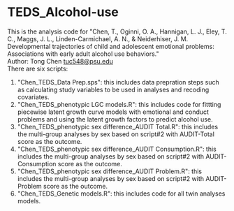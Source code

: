 # TEDS_Alcohol-use
This is the analysis code for "Chen, T., Oginni, O. A., Hannigan, L. J., Eley, T. C., Maggs, J. L., Linden-Carmichael, A. N., & Neiderhiser, J. M. Developmental trajectories of child and adolescent emotional problems: Associations with early adult alcohol use behaviors."<br>
Author: Tong Chen tuc548@psu.edu<br>
There are six scripts:<br>
1. "Chen_TEDS_Data Prep.sps": this includes data prepration steps such as calculating study variables to be used in analyses and recoding covariates.
2. "Chen_TEDS_phenotypic LGC models.R": this includes code for fittting piecewise latent growth curve models with emotional and conduct problems and using the latent growth factors to predict alcohol use.
3. "Chen_TEDS_phenotypic sex difference_AUDIT Total.R": this includes the multi-group analyses by sex based on script#2 with AUDIT-Total score as the outcome.
4. "Chen_TEDS_phenotypic sex difference_AUDIT Consumption.R": this includes the multi-group analyses by sex based on script#2 with AUDIT-Consumption score as the outcome.
5. "Chen_TEDS_phenotypic sex difference_AUDIT Problem.R": this includes the multi-group analyses by sex based on script#2 with AUDIT-Problem score as the outcome.
6. "Chen_TEDS_Genetic models.R": this includes code for all twin analyses models.

